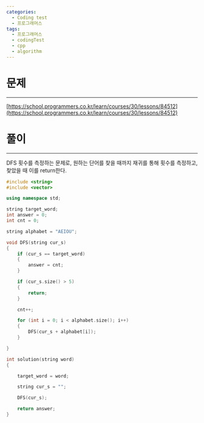```yaml
---
categories:
  - Coding test
  - 프로그래머스
tags:
  - 프로그래머스
  - codingTest
  - cpp
  - algorithm
---
```

# 문제
___

[https://school.programmers.co.kr/learn/courses/30/lessons/84512](https://school.programmers.co.kr/learn/courses/30/lessons/84512)

# 풀이
___

DFS 횟수를 측정하는 문제로, 원하는 단어를 찾을 때까지 재귀를 통해 횟수를 측정하고, 찾았을 때 이를 return한다.

```c++
#include <string>
#include <vector>

using namespace std;

string target_word;
int answer = 0;
int cnt = 0;

string alphabet = "AEIOU";

void DFS(string cur_s)
{
    if (cur_s == target_word)
    {
        answer = cnt;
    }

    if (cur_s.size() > 5)
    {
        return;
    }

    cnt++;

    for (int i = 0; i < alphabet.size(); i++)
    {
        DFS(cur_s + alphabet[i]);
    }

}

int solution(string word)
{

    target_word = word;

    string cur_s = "";

    DFS(cur_s);

    return answer;
}

```